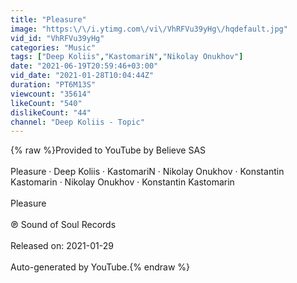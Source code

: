 ```yaml
---
title: "Pleasure"
image: "https:\/\/i.ytimg.com\/vi\/VhRFVu39yHg\/hqdefault.jpg"
vid_id: "VhRFVu39yHg"
categories: "Music"
tags: ["Deep Koliis","KastomariN","Nikolay Onukhov"]
date: "2021-06-19T20:59:46+03:00"
vid_date: "2021-01-28T10:04:44Z"
duration: "PT6M13S"
viewcount: "35614"
likeCount: "540"
dislikeCount: "44"
channel: "Deep Koliis - Topic"
---
```

{% raw %}Provided to YouTube by Believe SAS<br /><br />Pleasure · Deep Koliis · KastomariN · Nikolay Onukhov · Konstantin Kastomarin · Nikolay Onukhov · Konstantin Kastomarin<br /><br />Pleasure<br /><br />℗ Sound of Soul Records<br /><br />Released on: 2021-01-29<br /><br />Auto-generated by YouTube.{% endraw %}
